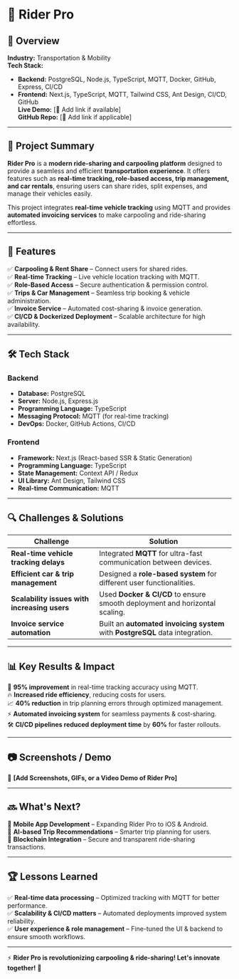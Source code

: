 # 🚗 Rider Pro

## 📖 Overview

**Industry:** Transportation & Mobility  
**Tech Stack:**

- **Backend:** PostgreSQL, Node.js, TypeScript, MQTT, Docker, GitHub, Express, CI/CD
- **Frontend:** Next.js, TypeScript, MQTT, Tailwind CSS, Ant Design, CI/CD, GitHub  
**Live Demo:** [🔗 Add link if available]  
**GitHub Repo:** [🔗 Add link if applicable]  

---

## 🚀 Project Summary

**Rider Pro** is a **modern ride-sharing and carpooling platform** designed to provide a seamless and efficient **transportation experience**. It offers features such as **real-time tracking, role-based access, trip management, and car rentals**, ensuring users can share rides, split expenses, and manage their vehicles easily.

This project integrates **real-time vehicle tracking** using MQTT and provides **automated invoicing services** to make carpooling and ride-sharing effortless.

---

## 🎯 Features

✅ **Carpooling & Rent Share** – Connect users for shared rides.  
✅ **Real-time Tracking** – Live vehicle location tracking with MQTT.  
✅ **Role-Based Access** – Secure authentication & permission control.  
✅ **Trips & Car Management** – Seamless trip booking & vehicle administration.  
✅ **Invoice Service** – Automated cost-sharing & invoice generation.  
✅ **CI/CD & Dockerized Deployment** – Scalable architecture for high availability.  

---

## 🛠️ Tech Stack

### **Backend**

- **Database:** PostgreSQL
- **Server:** Node.js, Express.js
- **Programming Language:** TypeScript
- **Messaging Protocol:** MQTT (for real-time tracking)
- **DevOps:** Docker, GitHub Actions, CI/CD

### **Frontend**

- **Framework:** Next.js (React-based SSR & Static Generation)
- **Programming Language:** TypeScript
- **State Management:** Context API / Redux
- **UI Library:** Ant Design, Tailwind CSS
- **Real-time Communication:** MQTT

---

## 🔍 Challenges & Solutions

| **Challenge**                                | **Solution**                                                                  |
|---------------------------------------------|------------------------------------------------------------------------------|
| **Real-time vehicle tracking delays**       | Integrated **MQTT** for ultra-fast communication between devices.             |
| **Efficient car & trip management**         | Designed a **role-based system** for different user functionalities.          |
| **Scalability issues with increasing users** | Used **Docker & CI/CD** to ensure smooth deployment and horizontal scaling.   |
| **Invoice service automation**               | Built an **automated invoicing system** with **PostgreSQL** data integration. |

---

## 📊 Key Results & Impact

🚀 **95% improvement** in real-time tracking accuracy using MQTT.  
🔥 **Increased ride efficiency**, reducing costs for users.  
📈 **40% reduction** in trip planning errors through optimized management.  
⚡ **Automated invoicing system** for seamless payments & cost-sharing.  
🛠️ **CI/CD pipelines reduced deployment time** by **60%** for faster rollouts.  

---

## 📷 Screenshots / Demo  

📌 **[Add Screenshots, GIFs, or a Video Demo of Rider Pro]**  

---

## 🔜 What's Next?

🔹 **Mobile App Development** – Expanding Rider Pro to iOS & Android.  
🔹 **AI-based Trip Recommendations** – Smarter trip planning for users.  
🔹 **Blockchain Integration** – Secure and transparent ride-sharing transactions.  

---

## 🏆 Lessons Learned  

✅ **Real-time data processing** – Optimized tracking with MQTT for better performance.  
✅ **Scalability & CI/CD matters** – Automated deployments improved system reliability.  
✅ **User experience & role management** – Fine-tuned the UI & backend to ensure smooth workflows.  

---

⚡ **Rider Pro is revolutionizing carpooling & ride-sharing! Let's innovate together!** 🚀 
